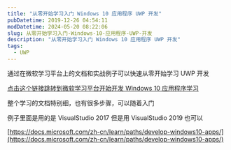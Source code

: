 ```yaml
---
title: "从零开始学习入门 Windows 10 应用程序 UWP 开发"
pubDatetime: 2019-12-26 04:54:11
modDatetime: 2024-05-20 08:22:06
slug: 从零开始学习入门-Windows-10-应用程序-UWP-开发
description: "从零开始学习入门 Windows 10 应用程序 UWP 开发"
tags:
  - UWP
---
```





通过在微软学习平台上的文档和实战例子可以快速从零开始学习 UWP 开发

<!--more-->


<!-- CreateTime:2019/12/26 12:54:11 -->



[点击这个链接跳转到微软学习平台开始开发 Windows 10 应用程序学习](https://docs.microsoft.com/zh-cn/learn/paths/develop-windows10-apps/ )

整个学习的文档特别细，也有很多步骤，可以随着入门

例子里面是用的是 VisualStudio 2017 但是用 VisualStudio 2019 也可以

[https://docs.microsoft.com/zh-cn/learn/paths/develop-windows10-apps/](https://docs.microsoft.com/zh-cn/learn/paths/develop-windows10-apps/)

